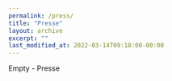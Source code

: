 ```yaml
---
permalink: /press/
title: "Presse"
layout: archive
excerpt: ""
last_modified_at: 2022-03-14T09:18:00-00:00
---
```


Empty - Presse